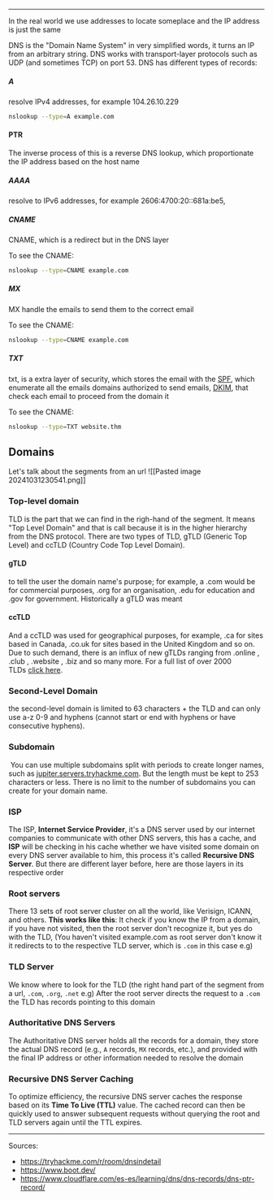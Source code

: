 

----------

In the real world we use addresses to locate someplace and the IP address is just the same  


DNS is the "Domain Name System" in very simplified words, it turns an IP from an arbitrary string. 
DNS works with transport-layer protocols such as UDP (and sometimes TCP) on port 53.
DNS has different types of records:
##### A
resolve IPv4 addresses, for example 104.26.10.229

```sh
nslookup --type=A example.com
```
#### PTR
The inverse process of this is a reverse DNS lookup, which proportionate the IP address based on the host name
##### AAAA
resolve to IPv6 addresses, for example 2606:4700:20::681a:be5, 
##### CNAME
CNAME, which is a redirect but in the DNS layer

To see the CNAME:
```sh
nslookup --type=CNAME example.com
```

##### MX
MX handle the emails to send them to the correct email

To see the CNAME:
```sh
nslookup --type=CNAME example.com
```
##### TXT
txt, is a extra layer of security, which stores the email with the [SPF](https://www.cloudflare.com/es-es/learning/dns/dns-records/dns-spf-record/), which enumerate all the emails domains authorized to send emails, [DKIM](https://www.cloudflare.com/es-es/learning/dns/dns-records/dns-dkim-record/), that check each email to proceed from the domain it

To see the CNAME:
```sh
nslookup --type=TXT website.thm
```

## Domains
Let's talk about the segments from an url
![[Pasted image 20241031230541.png]]
### **Top-level domain**
TLD is the part that we can find in the righ-hand of the segment. It means "Top Level Domain" and that is call because it is in the higher hierarchy from the DNS protocol. There are two types of TLD, gTLD (Generic Top Level) and ccTLD (Country Code Top Level Domain). 
#### gTLD
to tell the user the domain name's purpose; for example, a .com would be for commercial purposes, .org for an organisation, .edu for education and .gov for government. 
Historically a gTLD was meant 
#### ccTLD
And a ccTLD was used for geographical purposes, for example, .ca for sites based in Canada, .co.uk for sites based in the United Kingdom and so on. Due to such demand, there is an influx of new gTLDs ranging from .online , .club , .website , .biz and so many more. For a full list of over 2000 TLDs [click here](https://data.iana.org/TLD/tlds-alpha-by-domain.txt).
### **Second-Level Domain**
the second-level domain is limited to 63 characters + the TLD and can only use a-z 0-9 and hyphens (cannot start or end with hyphens or have consecutive hyphens).

### Subdomain
 You can use multiple subdomains split with periods to create longer names, such as [jupiter.servers.tryhackme.com](http://jupiter.servers.tryhackme.com/). But the length must be kept to 253 characters or less. There is no limit to the number of subdomains you can create for your domain name.

### ISP
The ISP, **Internet Service Provider**, it's a DNS server used by our internet companies to communicate with other DNS servers, this has a cache, and **ISP** will be checking in his cache whether we have visited some domain on every DNS server available to him, this process it's called **Recursive DNS Server**. But there are different layer before, here are those layers in its respective order

### Root servers
There 13 sets of root server cluster on all the world, like Verisign, ICANN, and others.
**This works like this**: It check if you know the IP from a domain, if you have not visited, then the root server don't recognize it, but yes do with the TLD, (You haven't visited example.com as root server don't know it it redirects to  to the respective TLD server, which is `.com` in this case e.g)

### TLD Server
We know where to look for the TLD (the right hand part of the segment from a url, `.com`, `.org`, `.net` e.g) 
After the root server directs the request to a `.com` the TLD has records pointing to this domain

### Authoritative DNS Servers
The Authoritative DNS server holds all the records for a domain, they store the actual DNS record (e.g., `A` records, `MX` records, etc.), and provided with the final IP address or other information needed to resolve the domain

### Recursive DNS Server Caching
To optimize efficiency, the recursive DNS server caches the response based on its **Time To Live (TTL)** value. The cached record can then be quickly used to answer subsequent requests without querying the root and TLD servers again until the TTL expires.

-----
Sources:
- https://tryhackme.com/r/room/dnsindetail
- https://www.boot.dev/
- https://www.cloudflare.com/es-es/learning/dns/dns-records/dns-ptr-record/
